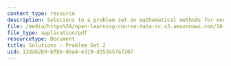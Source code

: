 ```yaml
---
content_type: resource
description: Solutions to a problem set on mathematical methods for engineers.
file: /media/https%3A/open-learning-course-data-rc.s3.amazonaws.com/18-085-computational-science-and-engineering-i-fall-2008/13dab2b9bfbbdea4e319d353a57a7207_pset2.pdf
file_type: application/pdf
resourcetype: Document
title: Solutions - Problem Set 2
uid: 13dab2b9-bfbb-dea4-e319-d353a57a7207
---
```

